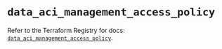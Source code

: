 # `data_aci_management_access_policy`

Refer to the Terraform Registry for docs: [`data_aci_management_access_policy`](https://registry.terraform.io/providers/ciscodevnet/aci/2.17.0/docs/data-sources/management_access_policy).
